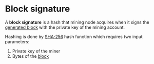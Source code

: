 # Block signature

A **block signature** is a hash that mining node acquires when it signs the [generated block](/blockchain/block-generation.md) with the private key of the mining account.

Hashing is done by [SHA-256](https://en.wikipedia.org/wiki/SHA-2) hash function which requires two input parameters:

1. Private key of the miner
2. Bytes of the [block](/blockchain/block.md)
